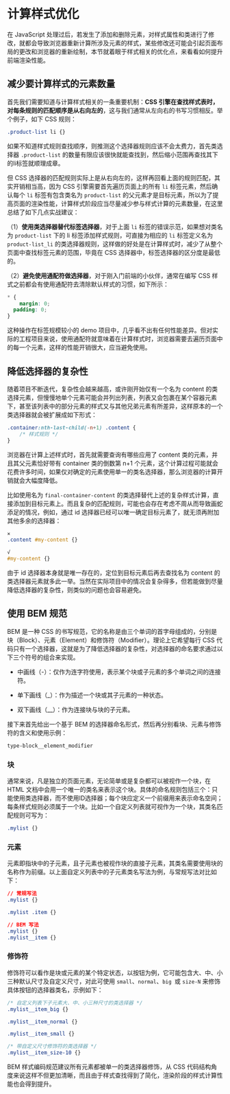 # 计算样式优化

在 JavaScript 处理过后，若发生了添加和删除元素，对样式属性和类进行了修改，就都会导致浏览器重新计算所涉及元素的样式，某些修改还可能会引起页面布局的更改和浏览器的重新绘制，本节就着眼于样式相关的优化点，来看看如何提升前端渲染性能。

## 减少要计算样式的元素数量 

首先我们需要知道与计算样式相关的一条重要机制：**CSS 引擎在查找样式表时，对每条规则的匹配顺序是从右向左的**，这与我们通常从左向右的书写习惯相反。举个例子，如下 CSS 规则：

```css
.product-list li {}
```

如果不知道样式规则查找顺序，则推测这个选择器规则应该不会太费力，首先类选择器 `.product-list` 的数量有限应该很快就能查找到，然后缩小范围再查找其下的li标签就顺理成章。

但 CSS 选择器的匹配规则实际上是从右向左的，这样再回看上面的规则匹配，其实开销相当高，因为 CSS 引擎需要首先遍历页面上的所有 `li` 标签元素，然后确认每个 `li` 标签有包含类名为 `product-list` 的父元素才是目标元素，所以为了提高页面的渲染性能，计算样式阶段应当尽量减少参与样式计算的元素数量，在这里总结了如下几点实战建议：

（1）**使用类选择器替代标签选择器**，对于上面 `li` 标签的错误示范，如果想对类名为 `product-list` 下的 li 标签添加样式规则，可直接为相应的 `li` 标签定义名为 `product-list_li` 的类选择器规则，这样做的好处是在计算样式时，减少了从整个页面中查找标签元素的范围，毕竟在 CSS 选择器中，标签选择器的区分度是最低的。

（2）**避免使用通配符做选择器**，对于刚入门前端的小伙伴，通常在编写 CSS 样式之前都会有使用通配符去清除默认样式的习惯，如下所示：

```css
* {
	margin: 0;
  padding: 0;
}
```

这种操作在标签规模较小的 demo 项目中，几乎看不出有任何性能差异。但对实际的工程项目来说，使用通配符就意味着在计算样式时，浏览器需要去遍历页面中的每一个元素，这样的性能开销很大，应当避免使用。

## 降低选择器的复杂性 

随着项目不断迭代，复杂性会越来越高，或许刚开始仅有一个名为 content 的类选择元素，但慢慢地单个元素可能会并列出列表，列表又会包裹在某个容器元素下，甚至该列表中的部分元素的样式又与其他兄弟元素有所差异，这样原本的一个类选择器就会被扩展成如下形式：

```css
.container:nth-last-child(-n+1) .content {
	/* 样式规则 */
}
```

浏览器在计算上述样式时，首先就需要查询有哪些应用了 content 类的元素，并且其父元素恰好带有 container 类的倒数第 n+1 个元素，这个计算过程可能就会花费许多时间，如果仅对确定的元素使用单一的类名选择器，那么浏览器的计算开销就会大幅度降低。

比如使用名为 `final-container-content` 的类选择替代上述的复杂样式计算，直接添加到目标元素上。而且复杂的匹配规则，可能也会存在考虑不周从而导致画蛇添足的情况，例如，通过 id 选择器已经可以唯一确定目标元素了，就无须再附加其他多余的选择器：

```css
×
.content #my-content {}

√
#my-content {}
```

由于 id 选择器本身就是唯一存在的，定位到目标元素后再去查找名为 content 的类选择器元素就多此一举。当然在实际项目中的情况会复杂得多，但若能做到尽量降低选择器的复杂性，则类似的问题也会容易避免。

## 使用 BEM 规范 

BEM 是一种 CSS 的书写规范，它的名称是由三个单词的首字母组成的，分别是块（Block）、元素（Element）和修饰符（Modifier）。理论上它希望每行 CSS 代码只有一个选择器，这就是为了降低选择器的复杂性，对选择器的命名要求通过以下三个符号的组合来实现。

- 中画线（-）：仅作为连字符使用，表示某个块或子元素的多个单词之间的连接符。

- 单下画线（_）：作为描述一个块或其子元素的一种状态。

- 双下画线（__）：作为连接块与块的子元素。

接下来首先给出一个基于 BEM 的选择器命名形式，然后再分别看块、元素与修饰符的含义和使用示例：

```css
type-block__element_modifier
```

### 块

通常来说，凡是独立的页面元素，无论简单或是复杂都可以被视作一个块，在 HTML 文档中会用一个唯一的类名来表示这个块。具体的命名规则包括三个：只能使用类选择器，而不使用ID选择器；每个块应定义一个前缀用来表示命名空间；每条样式规则必须属于一个块。比如一个自定义列表就可视作为一个块，其类名匹配规则可写为：

```css
.mylist {}
```

### 元素

元素即指块中的子元素，且子元素也被视作块的直接子元素，其类名需要使用块的名称作为前缀。以上面自定义列表中的子元素类名写法为例，与常规写法对比如下：

```css
// 常规写法
.mylist {}

.mylist .item {}

// BEM 写法
.mylist {}
.mylist__item {}
```

### 修饰符

修饰符可以看作是块或元素的某个特定状态，以按钮为例，它可能包含大、中、小三种默认尺寸及自定义尺寸，对此可使用 `small`、`normal`、`big `或 `size-N` 来修饰具体按钮的选择器类名，示例如下：

```css
/* 自定义列表下子元素大、中、小三种尺寸的类选择器 */
.mylist__item_big {}

.mylist__item_normal {}

.mylist__item_small {}

/* 带自定义尺寸修饰符的类选择器 */
.mylist__item_size-10 {}
```

BEM 样式编码规范建议所有元素都被单一的类选择器修饰，从 CSS 代码结构角度来说这样不但更加清晰，而且由于样式查找得到了简化，渲染阶段的样式计算性能也会得到提升。
